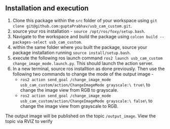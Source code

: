 ## Installation and execution

1. Clone this package within the `src` folder of your workspace using ```git clone git@github.com:guptaPrabhav/usb_cam_custom.git```.
2. source your ros installation - ```source /opt/ros/foxy/setup.bash```.
3. Navigate to the workspace and build the package using ```colcon build --packages-select usb_cam_custom```.
4. within the same folder where you built the package, source your package installation running ```source install/setup.bash```.
5. execute the following ros launch command ```ros2 launch usb_cam_custom change_image_mode.launch.py```. This should launch the action server.
6. In a new terminal, source ros installtion as done previously. Then use the following two commands to change the mode of the output image - 
    - `ros2 action send_goal /change_image_mode usb_cam_custom/action/ChangeImageMode grayscale:\ true\` to change the image view from RGB to grayscale.
    - `ros2 action send_goal /change_image_mode usb_cam_custom/action/ChangeImageMode grayscale:\ false\` to change the image view from grayscale to RGB.

The output image will be published on the topic `/output_image`. View the topic via RVIZ to verify